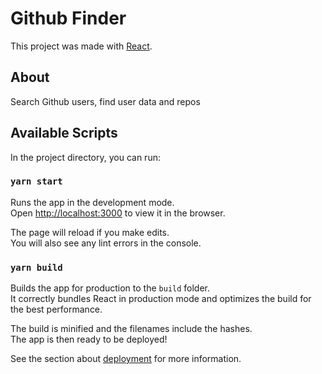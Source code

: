 # Github Finder

This project was made with [React](https://reactjs.org).

## About

Search Github users, find user data and repos

## Available Scripts

In the project directory, you can run:

### `yarn start`

Runs the app in the development mode.\
Open [http://localhost:3000](http://localhost:3000) to view it in the browser.

The page will reload if you make edits.\
You will also see any lint errors in the console.

### `yarn build`

Builds the app for production to the `build` folder.\
It correctly bundles React in production mode and optimizes the build for the best performance.

The build is minified and the filenames include the hashes.\
The app is then ready to be deployed!

See the section about [deployment](https://facebook.github.io/create-react-app/docs/deployment) for more information.
